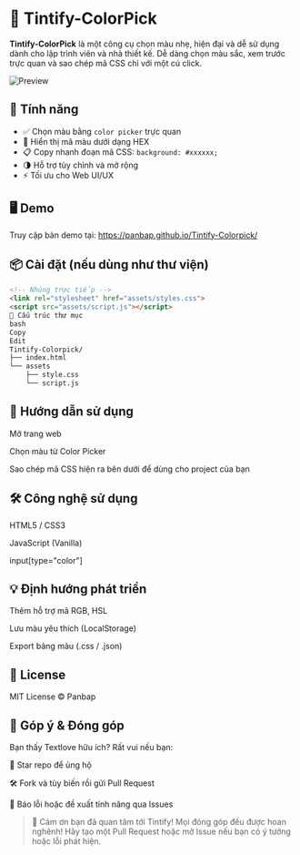 # 🎨 Tintify-ColorPick

**Tintify-ColorPick** là một công cụ chọn màu nhẹ, hiện đại và dễ sử dụng dành cho lập trình viên và nhà thiết kế. Dễ dàng chọn màu sắc, xem trước trực quan và sao chép mã CSS chỉ với một cú click.

![Preview](./screenshot.png) <!-- Thêm ảnh preview nếu có -->

## 🚀 Tính năng

- ✅ Chọn màu bằng `color picker` trực quan
- 🎨 Hiển thị mã màu dưới dạng HEX
- 📋 Copy nhanh đoạn mã CSS: `background: #xxxxxx;`
- 🌗 Hỗ trợ tùy chỉnh và mở rộng
- ⚡ Tối ưu cho Web UI/UX

## 🖥 Demo

Truy cập bản demo tại: https://panbap.github.io/Tintify-Colorpick/

## 📦 Cài đặt (nếu dùng như thư viện)

```html
<!-- Nhúng trực tiếp -->
<link rel="stylesheet" href="assets/styles.css">
<script src="assets/script.js"></script>
📁 Cấu trúc thư mục
bash
Copy
Edit
Tintify-Colorpick/
├── index.html
└── assets
    ├── style.css
    └── script.js
```
## 🔧 Hướng dẫn sử dụng
Mở trang web

Chọn màu từ Color Picker

Sao chép mã CSS hiện ra bên dưới để dùng cho project của bạn

## 🛠 Công nghệ sử dụng
HTML5 / CSS3

JavaScript (Vanilla)

input[type="color"]

## 💡 Định hướng phát triển
 Thêm hỗ trợ mã RGB, HSL

 Lưu màu yêu thích (LocalStorage)

 Export bảng màu (.css / .json)

## 📄 License
MIT License © Panbap

## 📣 Góp ý & Đóng góp
Bạn thấy Textlove hữu ích? Rất vui nếu bạn:

🌟 Star repo để ủng hộ

🛠 Fork và tùy biến rồi gửi Pull Request

🐛 Báo lỗi hoặc đề xuất tính năng qua Issues

> 👏
Cảm ơn bạn đã quan tâm tới Tintify! Mọi đóng góp đều được hoan nghênh! Hãy tạo một Pull Request hoặc mở Issue nếu bạn có ý tưởng hoặc lỗi phát hiện.
